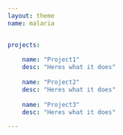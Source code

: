 ```yaml
---
layout: theme
name: malaria


projects:
  
    name: "Project1"
    desc: "Heres what it does"
  
    name: "Project2"
    desc: "Heres what it does"
  
    name: "Project3"
    desc: "Heres what it does"

---
```

